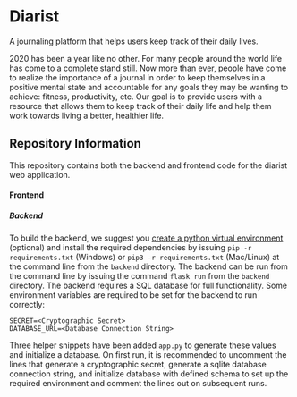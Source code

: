 # Diarist
A journaling platform that helps users keep track of their daily lives.

2020 has been a year like no other. For many people around the world life has come to a complete stand still. Now more than ever, people have come to realize the importance of a journal in order to keep themselves in a positive mental state and accountable for any goals they may be wanting to achieve: fitness, productivity, etc. Our goal is to provide users with a resource that allows them to keep track of their daily life and help them work towards living a better, healthier life.

## Repository Information
This repository contains both the backend and frontend code for the diarist web application.

#### Frontend

##### Backend
To build the backend, we suggest you [create a python virtual environment](https://packaging.python.org/guides/installing-using-pip-and-virtual-environments/) (optional) and install the required dependencies by issuing `pip -r requirements.txt` (Windows) or `pip3 -r requirements.txt` (Mac/Linux) at the command line from the `backend` directory. The backend can be run from the command line by issuing the command `flask run` from the `backend` directory. The backend requires a SQL database for full functionality. 
Some environment variables are required to be set for the backend to run correctly:  
  
    SECRET=<Cryptographic Secret>
    DATABASE_URL=<Database Connection String>
  
Three helper snippets have been added `app.py` to generate these values and initialize a database. On first run, it is recommended to uncomment the lines that generate a cryptographic secret, generate a sqlite database connection string, and initialize database with defined schema to set up the required environment and comment the lines out on subsequent runs.
